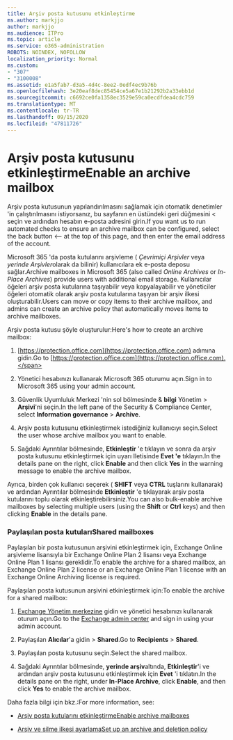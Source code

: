 ```yaml
---
title: Arşiv posta kutusunu etkinleştirme
ms.author: markjjo
author: markjjo
ms.audience: ITPro
ms.topic: article
ms.service: o365-administration
ROBOTS: NOINDEX, NOFOLLOW
localization_priority: Normal
ms.custom:
- "307"
- "3100008"
ms.assetid: e1a5fab7-d3a5-4d4c-8ee2-0edf4ec9b76b
ms.openlocfilehash: 3e20eaf8dec85454ce5a67e1b21292b2a33ebb1d
ms.sourcegitcommit: c6692ce0fa1358ec3529e59ca0ecdfdea4cdc759
ms.translationtype: MT
ms.contentlocale: tr-TR
ms.lasthandoff: 09/15/2020
ms.locfileid: "47811726"
---
```

# <a name="enable-an-archive-mailbox"></a><span data-ttu-id="422f7-102">Arşiv posta kutusunu etkinleştirme</span><span class="sxs-lookup"><span data-stu-id="422f7-102">Enable an archive mailbox</span></span>

<span data-ttu-id="422f7-103">Arşiv posta kutusunun yapılandırılmasını sağlamak için otomatik denetimler 'in çalıştırılmasını istiyorsanız, bu sayfanın en üstündeki geri düğmesini < seçin ve ardından hesabın e-posta adresini girin.</span><span class="sxs-lookup"><span data-stu-id="422f7-103">If you want us to run automated checks to ensure an archive mailbox can be configured, select the back button <-- at the top of this page, and then enter the email address of the account.</span></span>

<span data-ttu-id="422f7-104">Microsoft 365 'da posta kutularını arşivleme ( *Çevrimiçi Arşivler* veya *yerinde Arşivler*olarak da bilinir) kullanıcılara ek e-posta deposu sağlar.</span><span class="sxs-lookup"><span data-stu-id="422f7-104">Archive mailboxes in Microsoft 365 (also called *Online Archives* or *In-Place Archives*) provide users with additional email storage.</span></span> <span data-ttu-id="422f7-105">Kullanıcılar öğeleri arşiv posta kutularına taşıyabilir veya kopyalayabilir ve yöneticiler öğeleri otomatik olarak arşiv posta kutularına taşıyan bir arşiv ilkesi oluşturabilir.</span><span class="sxs-lookup"><span data-stu-id="422f7-105">Users can move or copy items to their archive mailbox, and admins can create an archive policy that automatically moves items to archive mailboxes.</span></span>
  
<span data-ttu-id="422f7-106">Arşiv posta kutusu şöyle oluşturulur:</span><span class="sxs-lookup"><span data-stu-id="422f7-106">Here's how to create an archive mailbox:</span></span>
  
1. <span data-ttu-id="422f7-107">[https://protection.office.com](https://protection.office.com) adımına gidin.</span><span class="sxs-lookup"><span data-stu-id="422f7-107">Go to [https://protection.office.com](https://protection.office.com).</span></span>

2. <span data-ttu-id="422f7-108">Yönetici hesabınızı kullanarak Microsoft 365 oturumu açın.</span><span class="sxs-lookup"><span data-stu-id="422f7-108">Sign in to Microsoft 365 using your admin account.</span></span>

3. <span data-ttu-id="422f7-109">Güvenlik Uyumluluk Merkezi 'nin sol bölmesinde &amp; **bilgi** Yönetim \> **Arşivi**'ni seçin.</span><span class="sxs-lookup"><span data-stu-id="422f7-109">In the left pane of the Security &amp; Compliance Center, select **Information governance** \> **Archive**.</span></span>

4. <span data-ttu-id="422f7-110">Arşiv posta kutusunu etkinleştirmek istediğiniz kullanıcıyı seçin.</span><span class="sxs-lookup"><span data-stu-id="422f7-110">Select the user whose archive mailbox you want to enable.</span></span>

5. <span data-ttu-id="422f7-111">Sağdaki Ayrıntılar bölmesinde, **Etkinleştir** 'e tıklayın ve sonra da arşiv posta kutusunu etkinleştirmek için uyarı Iletisinde **Evet 'e** tıklayın.</span><span class="sxs-lookup"><span data-stu-id="422f7-111">In the details pane on the right, click **Enable** and then click **Yes** in the warning message to enable the archive mailbox.</span></span>

<span data-ttu-id="422f7-112">Ayrıca, birden çok kullanıcı seçerek ( **SHIFT** veya **CTRL** tuşlarını kullanarak) ve ardından Ayrıntılar bölmesinde **Etkinleştir** 'e tıklayarak arşiv posta kutularını toplu olarak etkinleştirebilirsiniz.</span><span class="sxs-lookup"><span data-stu-id="422f7-112">You can also bulk-enable archive mailboxes by selecting multiple users (using the **Shift** or **Ctrl** keys) and then clicking **Enable** in the details pane.</span></span>
  
### <a name="shared-mailboxes"></a><span data-ttu-id="422f7-113">Paylaşılan posta kutuları</span><span class="sxs-lookup"><span data-stu-id="422f7-113">Shared mailboxes</span></span>

<span data-ttu-id="422f7-114">Paylaşılan bir posta kutusunun arşivini etkinleştirmek için, Exchange Online arşivleme lisansıyla bir Exchange Online Plan 2 lisansı veya Exchange Online Plan 1 lisansı gereklidir.</span><span class="sxs-lookup"><span data-stu-id="422f7-114">To enable the archive for a shared mailbox, an Exchange Online Plan 2 license or an Exchange Online Plan 1 license with an Exchange Online Archiving license is required.</span></span>  

<span data-ttu-id="422f7-115">Paylaşılan posta kutusunun arşivini etkinleştirmek için:</span><span class="sxs-lookup"><span data-stu-id="422f7-115">To enable the archive for a shared mailbox:</span></span>

1. <span data-ttu-id="422f7-116">[Exchange Yönetim merkezine](https://outlook.office365.com/ecp) gidin ve yönetici hesabınızı kullanarak oturum açın.</span><span class="sxs-lookup"><span data-stu-id="422f7-116">Go to the [Exchange admin center](https://outlook.office365.com/ecp) and sign in using your admin account.</span></span>

2. <span data-ttu-id="422f7-117">Paylaşılan **Alıcılar**'a gidin  >  **Shared**.</span><span class="sxs-lookup"><span data-stu-id="422f7-117">Go to **Recipients** > **Shared**.</span></span>

3. <span data-ttu-id="422f7-118">Paylaşılan posta kutusunu seçin.</span><span class="sxs-lookup"><span data-stu-id="422f7-118">Select the shared mailbox.</span></span>

4. <span data-ttu-id="422f7-119">Sağdaki Ayrıntılar bölmesinde, **yerinde arşiv**altında, **Etkinleştir**'i ve ardından arşiv posta kutusunu etkinleştirmek için **Evet** 'i tıklatın.</span><span class="sxs-lookup"><span data-stu-id="422f7-119">In the details pane on the right, under **In-Place Archive**, click **Enable**, and then click **Yes** to enable the archive mailbox.</span></span>

<span data-ttu-id="422f7-120">Daha fazla bilgi için bkz.:</span><span class="sxs-lookup"><span data-stu-id="422f7-120">For more information, see:</span></span>
  
- [<span data-ttu-id="422f7-121">Arşiv posta kutularını etkinleştirme</span><span class="sxs-lookup"><span data-stu-id="422f7-121">Enable archive mailboxes</span></span>](https://docs.microsoft.com/microsoft-365/compliance/enable-archive-mailboxes)

- [<span data-ttu-id="422f7-122">Arşiv ve silme ilkesi ayarlama</span><span class="sxs-lookup"><span data-stu-id="422f7-122">Set up an archive and deletion policy</span></span>](https://docs.microsoft.com//office365/securitycompliance/set-up-an-archive-and-deletion-policy-for-mailboxes)
